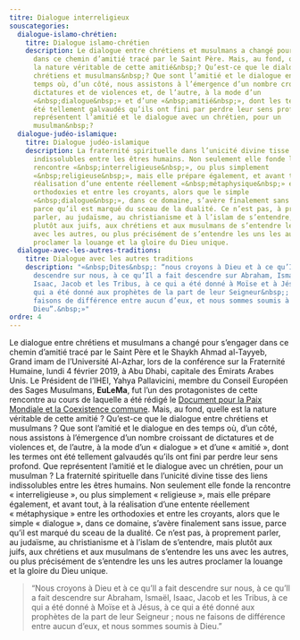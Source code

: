 ```yaml
---
titre: Dialogue interreligieux
souscategories:
  dialogue-islamo-chrétien:
    titre: Dialogue islamo-chrétien
    description: Le dialogue entre chrétiens et musulmans a changé pour s’engager
      dans ce chemin d’amitié tracé par le Saint Père. Mais, au fond, quelle est
      la nature véritable de cette amitié&nbsp;? Qu’est-ce que le dialogue entre
      chrétiens et musulmans&nbsp;? Que sont l’amitié et le dialogue en des
      temps où, d’un côté, nous assistons à l’émergence d’un nombre croissant de
      dictatures et de violences et, de l’autre, à la mode d’un
      «&nbsp;dialogue&nbsp;» et d’une «&nbsp;amitié&nbsp;», dont les termes ont
      été tellement galvaudés qu’ils ont fini par perdre leur sens profond. Que
      représentent l’amitié et le dialogue avec un chrétien, pour un
      musulman&nbsp;?
  dialogue-judéo-islamique:
    titre: Dialogue judéo-islamique
    description: La fraternité spirituelle dans l’unicité divine tisse des liens
      indissolubles entre les êtres humains. Non seulement elle fonde la
      rencontre «&nbsp;interreligieuse&nbsp;», ou plus simplement
      «&nbsp;religieuse&nbsp;», mais elle prépare également, et avant tout, à la
      réalisation d’une entente réellement «&nbsp;métaphysique&nbsp;» entre les
      orthodoxies et entre les croyants, alors que le simple
      «&nbsp;dialogue&nbsp;», dans ce domaine, s’avère finalement sans issue,
      parce qu’il est marqué du sceau de la dualité. Ce n’est pas, à proprement
      parler, au judaïsme, au christianisme et à l’islam de s’entendre, mais
      plutôt aux juifs, aux chrétiens et aux musulmans de s’entendre les uns
      avec les autres, ou plus précisément de s’entendre les uns les autres
      proclamer la louange et la gloire du Dieu unique.
  dialogue-avec-les-autres-traditions:
    titre: Dialogue avec les autres traditions
    description: "«&nbsp;Dites&nbsp;: “nous croyons à Dieu et à ce qu’Il a fait
      descendre sur nous, à ce qu’Il a fait descendre sur Abraham, Ismaël,
      Isaac, Jacob et les Tribus, à ce qui a été donné à Moïse et à Jésus, à ce
      qui a été donné aux prophètes de la part de leur Seigneur&nbsp;; nous ne
      faisons de différence entre aucun d’eux, et nous sommes soumis à
      Dieu”.&nbsp;»"
ordre: 4
---
```

Le dialogue entre chrétiens et musulmans a changé pour s’engager dans ce chemin d’amitié tracé par le Saint Père et le Shaykh Ahmad al-Tayyeb, Grand imam de l’Université Al-Azhar, lors de la conférence sur la Fraternité Humaine, lundi 4 février 2019, à Abu Dhabi, capitale des Émirats Arabes Unis. Le Président de l’IHEI, Yahya Pallavicini, membre du Conseil Européen des Sages Musulmans, **EuLeMa**, fut l’un des protagonistes de cette rencontre au cours de laquelle a été rédigé le [Document pour la Paix Mondiale et la Coexistence commune](http://www.vatican.va/content/francesco/fr/travels/2019/outside/documents/papa-francesco_20190204_documento-fratellanza-umana.html "Document pour la Paix Mondiale et la Coexistence commune"). Mais, au fond, quelle est la nature véritable de cette amitié&nbsp;? Qu’est-ce que le dialogue entre chrétiens et musulmans&nbsp;? Que sont l’amitié et le dialogue en des temps où, d’un côté, nous assistons à l’émergence d’un nombre croissant de dictatures et de violences et, de l’autre, à la mode d’un «&nbsp;dialogue&nbsp;» et d’une «&nbsp;amitié&nbsp;», dont les termes ont été tellement galvaudés qu’ils ont fini par perdre leur sens profond. Que représentent l’amitié et le dialogue avec un chrétien, pour un musulman&nbsp;? La fraternité spirituelle dans l’unicité divine tisse des liens indissolubles entre les êtres humains. Non seulement elle fonde la rencontre «&nbsp;interreligieuse&nbsp;», ou plus simplement «&nbsp;religieuse&nbsp;», mais elle prépare également, et avant tout, à la réalisation d’une entente réellement «&nbsp;métaphysique&nbsp;» entre les orthodoxies et entre les croyants, alors que le simple «&nbsp;dialogue&nbsp;», dans ce domaine, s’avère finalement sans issue, parce qu’il est marqué du sceau de la dualité. Ce n’est pas, à proprement parler, au judaïsme, au christianisme et à l’islam de s’entendre, mais plutôt aux juifs, aux chrétiens et aux musulmans de s’entendre les uns avec les autres, ou plus précisément de s’entendre les uns les autres proclamer la louange et la gloire du Dieu unique.

> “Nous croyons à Dieu et à ce qu’Il a fait descendre sur nous, à ce qu’Il a fait descendre sur Abraham, Ismaël, Isaac, Jacob et les Tribus, à ce qui a été donné à Moïse et à Jésus, à ce qui a été donné aux prophètes de la part de leur Seigneur&nbsp;; nous ne faisons de différence entre aucun d’eux, et nous sommes soumis à Dieu.”
